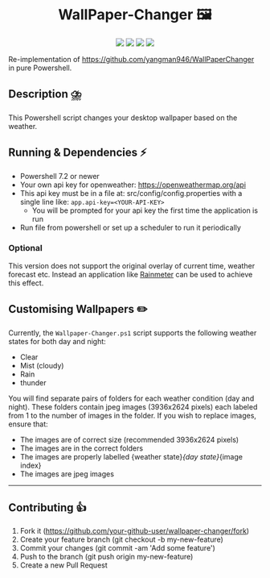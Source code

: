 <h1 align="center">
    WallPaper-Changer 🖼️
</h1>


<p align="center">
    <img src="https://img.shields.io/badge/os-windows-blue.svg"> 
    <img src="https://img.shields.io/github/stars/Lillevang/wallpaper-changer?color=ccf">
    <img src="https://img.shields.io/badge/license-MIT-dfd.svg">
    <img src="https://img.shields.io/github/contributors/Lillevang/wallpaper-changer?color=9ea">
   
</p>

Re-implementation of https://github.com/yangman946/WallPaperChanger in pure Powershell.

## Description ⛈️

This Powershell script changes your desktop wallpaper based on the weather.


## Running & Dependencies ⚡

- Powershell 7.2 or newer
- Your own api key for openweather: https://openweathermap.org/api
- This api key must be in a file at: src/config/config.properties with a single line like: `app.api-key=<YOUR-API-KEY>`
  - You will be prompted for your api key the first time the application is run
- Run file from powershell or set up a scheduler to run it periodically

### Optional
This version does not support the original overlay of current time, weather forecast etc. Instead an application like [Rainmeter](https://www.rainmeter.net/) can be used to achieve this effect.

## Customising Wallpapers ✏️

Currently, the `Wallpaper-Changer.ps1` script supports the following weather states for both day and night:
- Clear
- Mist (cloudy)
- Rain
- thunder

You will find separate pairs of folders for each weather condition (day and night). 
These folders contain jpeg images (3936x2624 pixels) each labeled from 1 to the number of images in the folder. 
If you wish to replace images, ensure that:

- The images are of correct size (recommended 3936x2624 pixels)
- The images are in the correct folders
- The images are properly labelled {weather state}_{day state}_{image index} 
- The images are jpeg images 

---

## Contributing 👍

1. Fork it (https://github.com/your-github-user/wallpaper-changer/fork)
2. Create your feature branch (git checkout -b my-new-feature)
3. Commit your changes (git commit -am 'Add some feature')
4. Push to the branch (git push origin my-new-feature)
5. Create a new Pull Request


 
